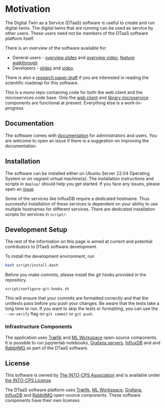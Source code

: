 # Motivation

The Digital Twin as a Service (DTaaS) software is useful to create and run digital twins. The digital twins that are running can be used as service by other users. These users need not be members of the DTaaS software platform itself.

There is an overview of the software available for:

* General users - [overview slides](https://odin.cps.digit.au.dk/into-cps/dtaas/assets/DTaaS-short-intro.pdf) and [overview video](https://odin.cps.digit.au.dk/into-cps/dtaas/assets/videos/DTaaS-short-intro.mp4), [feature walkthrough](https://odin.cps.digit.au.dk/into-cps/dtaas/assets/videos/dtaas-v0.2.0-demo.mp4)
* Developers - [slides](https://odin.cps.digit.au.dk/into-cps/dtaas/assets/DTaaS-overview.pdf) and [video](https://odin.cps.digit.au.dk/into-cps/dtaas/assets/videos/DTaaS-overview.mkv).

There is also a [research paper draft](https://arxiv.org/abs/2305.07244) if you are interested in reading the scientific roadmap for this software.

This is a mono repo containing code for both the web client and the microservices code base. Only the [web client](client) and [library microservice](servers/lib) components are functional at present. Everything else is a work-in-progress.

## Documentation

The software comes with [documentation](https://into-cps-association.github.io/DTaaS/) for administrators and users. You are welcome to open an issue if there is a suggestion on improving the documentation.

## Installation

The software can be installed either on Ubuntu Server 22.04 Operating System or on vagrant virtual machine(s). The installation instructions and scripts in `deploy/` should help you get started. If you face any issues, please open an [issue](https://github.com/INTO-CPS-Association/DTaaS/issues/new/choose).

Some of the services like InfluxDB require a dedicated hostname. Thus successful installation of these services is dependent on your ability to use multiple hostnames for different services. There are dedicated installation scripts for services in `script/`.

## Development Setup

The rest of the information on this page is aimed at current and potential contributors to DTaaS software development.

To install the development environment, run

```bash
bash script/install.bash
```

Before you make commits, please install the git hooks provided in the repository.

```shell
script/configure-git-hooks.sh
```

This will ensure that your commits are formatted correctly and that the unittests pass before you push your changes. Be aware that the tests take a long time to run. If you want to skip the tests or formatting, you can use the `--no-verify` flag on `git commit` or `git push`.

### Infrastructure Components

The application uses [Træfik](https://github.com/traefik/traefik) and [ML Workspace](https://github.com/ml-tooling/ml-workspace) open-source components. It is possible to run jupyterlab notebooks, [Grafana servers](script/grafana.sh), [InfluxDB](script/influx.sh) and  and [RabbitMQ](https://github.com/rabbitmq/rabbitmq-server) as part of the DTaaS software.

## License

This software is owned by [The INTO-CPS Association](https://into-cps.org/) and is available under [the INTO-CPS License](./LICENSE.md).

The DTaaS software platform uses [Træfik](https://github.com/traefik/traefik), [ML Workspace](https://github.com/ml-tooling/ml-workspace), [Grafana](https://github.com/grafana/grafana), [InfluxDB](https://github.com/influxdata/influxdb) and [RabbitMQ](https://github.com/rabbitmq/rabbitmq-server) open-source components. These software components have their own licenses.
